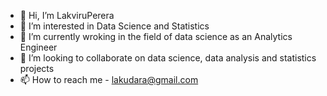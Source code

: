 - 👋 Hi, I’m LakviruPerera
- 👀 I’m interested in Data Science and Statistics
- 🌱 I’m currently wroking in the field of data science as an Analytics Engineer
- 💞️ I’m looking to collaborate on data science, data analysis and statistics projects
- 📫 How to reach me - lakudara@gmail.com

<!---
LakviruPerera/LakviruPerera is a ✨ special ✨ repository because its `README.md` (this file) appears on your GitHub profile.
You can click the Preview link to take a look at your changes.
--->
